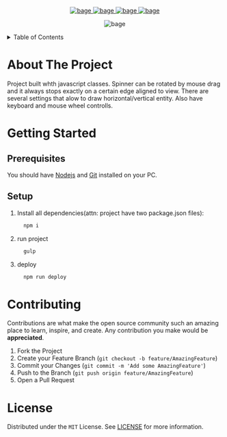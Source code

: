<p align="center">
    <a href='https://github.com/kluev-evga/spinner/blob/master/LICENSE'>
      <img src='https://img.shields.io/github/license/kluev-evga/spinner?color=ffcc66&style=for-the-badge' alt='bage'/>
     </a>
    <a href='https://nodejs.org'>
      <img src='https://img.shields.io/static/v1?label=Node&message=14.17.3&color=97ca00&style=for-the-badge' alt='bage'/>
     </a>
    <a href='https://nodejs.org'>
      <img src='https://img.shields.io/static/v1?label=npm&message=7.19.1&color=97ca00&style=for-the-badge' alt='bage'/>
     </a>
    <a href='https://prettier.io/'>
      <img src="https://img.shields.io/static/v1?label=code style&message=prettier&color=97ca00&style=for-the-badge" alt='bage'/>
     </a>
</p>

<p align="center">
      <img src="https://img.shields.io/github/languages/code-size/kluev-evga/spinner" alt='bage'/>
</p>

<!-- TABLE OF CONTENTS -->
<details>
  <summary>Table of Contents</summary>
  <ol>
    <li>
      <a href="#about-the-project">About The Project</a>
    </li>
    <li>
      <a href="#getting-started">Getting Started</a>
      <ul>
        <li><a href="#prerequisites">Prerequisites</a></li>
        <li><a href="#setup">Setup</a></li>
      </ul>
    </li>
    <li><a href="#contributing">Contributing</a></li>
    <li><a href="#license">License</a></li>
  </ol>
</details>

<!-- ABOUT THE PROJECT -->

# About The Project

Project built whth javascript classes.
Spinner can be rotated by mouse drag and it always stops exactly on a certain edge aligned to view.
There are several settings that alow to draw horizontal/vertical entity. Also have keyboard and mouse wheel controlls.

<!-- GETTING STARTED -->

# Getting Started

## Prerequisites

You should have [Nodejs](https://reactjs.org/) and [Git](https://git-scm.com/downloads) installed on your PC.

## Setup

1. Install all dependencies(attn: project have two package.json files):

   ```sh
     npm i
   ```

2. run project

   ```sh
     gulp
   ```

3. deploy
   ```sh
     npm run deploy
   ```

# Contributing

Contributions are what make the open source community such an amazing place to learn, inspire, and create. Any contribution you make would be **appreciated**.

1. Fork the Project
2. Create your Feature Branch (`git checkout -b feature/AmazingFeature`)
3. Commit your Changes (`git commit -m 'Add some AmazingFeature'`)
4. Push to the Branch (`git push origin feature/AmazingFeature`)
5. Open a Pull Request

<!-- LICENSE -->

# License

Distributed under the `MIT` License. See [LICENSE](https://github.com/kluev-evga/spinner/blob/master/LICENSE) for more information.

